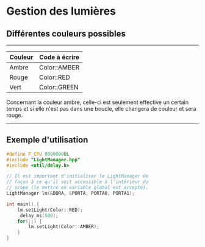 <h1>Gestion des lumières</h1>

<h2>Différentes couleurs possibles</h2>
<hr>


| Couleur | Code à écrire |
|---------|---------------|
| Ambre   | Color::AMBER  |
| Rouge   | Color::RED    |
| Vert    | Color::GREEN  |

Concernant la couleur ambre, celle-ci est seulement effective un certain temps et si elle n'est pas dans une boucle, elle changera de couleur et sera rouge.

<hr>
<h2>Exemple d'utilisation</h2>

```cpp
#define F_CPU 8000000UL
#include "LightManager.hpp"
#include <util/delay.h>

// Il est important d'initialiser le LightManager de
// façon à ce qu'il soit accessible à l'intérieur du
// scope (le mettre en variable global est accepté).
LightManager lm(&DDRA, &PORTA, PORTA0, PORTA1);

int main() {
    lm.setLight(Color::RED);
    _delay_ms(500);
    for(;;) {
        lm.setLight(Color::AMBER);
    }
}
```

